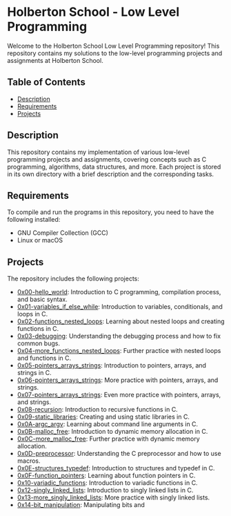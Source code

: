 # Holberton School - Low Level Programming

Welcome to the Holberton School Low Level Programming repository! This repository contains my solutions to the low-level programming projects and assignments at Holberton School.

## Table of Contents

- [Description](#description)
- [Requirements](#requirements)
- [Projects](#projects)

## Description

This repository contains my implementation of various low-level programming projects and assignments, covering concepts such as C programming, algorithms, data structures, and more. Each project is stored in its own directory with a brief description and the corresponding tasks.

## Requirements

To compile and run the programs in this repository, you need to have the following installed:

- GNU Compiler Collection (GCC)
- Linux or macOS

## Projects

The repository includes the following projects:

- [0x00-hello_world](./0x00-hello_world): Introduction to C programming, compilation process, and basic syntax.
- [0x01-variables_if_else_while](./0x01-variables_if_else_while): Introduction to variables, conditionals, and loops in C.
- [0x02-functions_nested_loops](./0x02-functions_nested_loops): Learning about nested loops and creating functions in C.
- [0x03-debugging](./0x03-debugging): Understanding the debugging process and how to fix common bugs.
- [0x04-more_functions_nested_loops](./0x04-more_functions_nested_loops): Further practice with nested loops and functions in C.
- [0x05-pointers_arrays_strings](./0x05-pointers_arrays_strings): Introduction to pointers, arrays, and strings in C.
- [0x06-pointers_arrays_strings](./0x06-pointers_arrays_strings): More practice with pointers, arrays, and strings.
- [0x07-pointers_arrays_strings](./0x07-pointers_arrays_strings): Even more practice with pointers, arrays, and strings.
- [0x08-recursion](./0x08-recursion): Introduction to recursive functions in C.
- [0x09-static_libraries](./0x09-static_libraries): Creating and using static libraries in C.
- [0x0A-argc_argv](./0x0A-argc_argv): Learning about command line arguments in C.
- [0x0B-malloc_free](./0x0B-malloc_free): Introduction to dynamic memory allocation in C.
- [0x0C-more_malloc_free](./0x0C-more_malloc_free): Further practice with dynamic memory allocation.
- [0x0D-preprocessor](./0x0D-preprocessor): Understanding the C preprocessor and how to use macros.
- [0x0E-structures_typedef](./0x0E-structures_typedef): Introduction to structures and typedef in C.
- [0x0F-function_pointers](./0x0F-function_pointers): Learning about function pointers in C.
- [0x10-variadic_functions](./0x10-variadic_functions): Introduction to variadic functions in C.
- [0x12-singly_linked_lists](./0x12-singly_linked_lists): Introduction to singly linked lists in C.
- [0x13-more_singly_linked_lists](./0x13-more_singly_linked_lists): More practice with singly linked lists.
- [0x14-bit_manipulation](./0x14-bit_manipulation): Manipulating bits and
